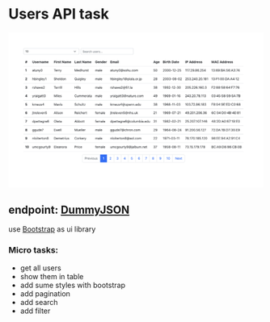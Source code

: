 # Users API task

![Minimal Preview](./preview.png)

## endpoint: [DummyJSON](https://dummyjson.com/docs/users)

use [Bootstrap](https://getbootstrap.com) as ui library 

### Micro tasks:

- get all users
- show them in table
- add sume styles with bootstrap
- add pagination
- add search
- add filter
